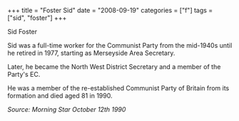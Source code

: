 +++
title = "Foster Sid"
date = "2008-09-19"
categories = ["f"]
tags = ["sid", "foster"]
+++

Sid Foster

Sid was a full-time worker for the Communist Party from the mid-1940s until he retired in 1977, starting as Merseyside Area Secretary.

Later, he became the North West District Secretary and a member of the Party's EC.

He was a member of the re-established Communist Party of Britain from its formation and died aged 81 in 1990.

_Source: Morning Star October 12th 1990_
